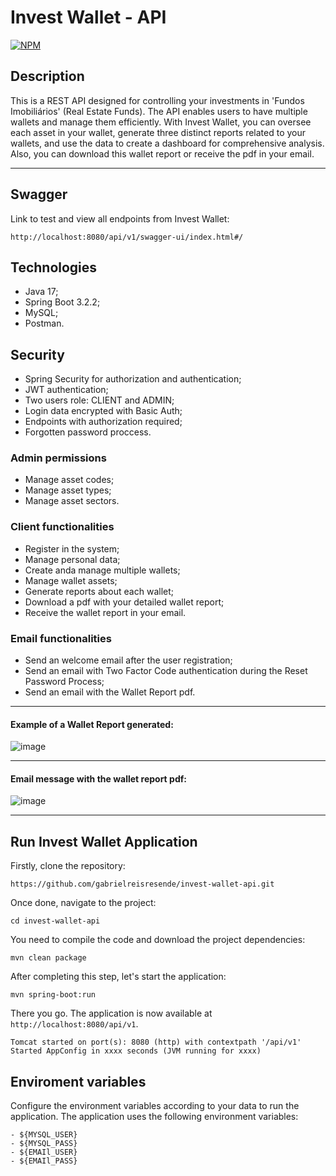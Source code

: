 # Invest Wallet - API
[![NPM](https://img.shields.io/npm/l/react)](https://github.com/gabrielreisresende/invest-wallet-api/blob/main/LICENSE)

## Description
This is a REST API designed for controlling your investments in 'Fundos Imobiliários' (Real Estate Funds).
The API enables users to have multiple wallets and manage them efficiently.
With Invest Wallet, you can oversee each asset in your wallet,
generate three distinct reports related to your wallets, and use the data to create a dashboard for comprehensive analysis.
Also, you can download this wallet report or receive the pdf in your email.

--------------------------------------------------------------------------------------------------------------
## Swagger
Link to test and view all endpoints from Invest Wallet:
```
http://localhost:8080/api/v1/swagger-ui/index.html#/
```

## Technologies
- Java 17;
- Spring Boot 3.2.2;
- MySQL;
- Postman.

## Security
- Spring Security for authorization and authentication;
- JWT authentication;
- Two users role: CLIENT and ADMIN;
- Login data encrypted with Basic Auth;
- Endpoints with authorization required;
- Forgotten password proccess.

### Admin permissions
- Manage asset codes;
- Manage asset types;
- Manage asset sectors.

### Client functionalities
- Register in the system;
- Manage personal data;
- Create anda manage multiple wallets;
- Manage wallet assets;
- Generate reports about each wallet;
- Download a pdf with your detailed wallet report;
- Receive the wallet report in your email.

### Email functionalities
- Send an welcome email after the user registration;
- Send an email with Two Factor Code authentication during the Reset Password Process;
- Send an email with the Wallet Report pdf.
--------------------------------------------------------------------------------------------------------------
#### Example of a Wallet Report generated:
![image](https://github.com/gabrielreisresende/invest-wallet-api/assets/123999571/0550b570-25e4-4593-8c89-6be7768d1a36)

--------------------------------------------------------------------------------------------------------------
#### Email message with the wallet report pdf:
![image](https://github.com/gabrielreisresende/invest-wallet-api/assets/123999571/bb3cdc59-c3e1-4ae3-8fbf-777d98bf530d)

--------------------------------------------------------------------------------------------------------------

## Run Invest Wallet Application
Firstly, clone the repository:

```
https://github.com/gabrielreisresende/invest-wallet-api.git
```

Once done, navigate to the project:

```
cd invest-wallet-api
```

You need to compile the code and download the project dependencies:

```
mvn clean package
```

After completing this step, let's start the application:

```
mvn spring-boot:run
```

There you go. The application is now available at `http://localhost:8080/api/v1`.

```
Tomcat started on port(s): 8080 (http) with contextpath '/api/v1'
Started AppConfig in xxxx seconds (JVM running for xxxx)
```


## Enviroment variables
Configure the environment variables according to your data to run the application. The application uses the following environment variables:

```
- ${MYSQL_USER}
- ${MYSQL_PASS}
- ${EMAIl_USER}
- ${EMAIl_PASS}
```
  
